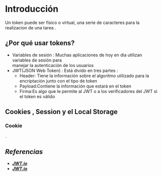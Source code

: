 # **Introducción**

Un token puede ser físico o virtual, una serie de caracteres para la realizacion de una
tarea .

## **¿Por qué usar tokens?**

- Variables de sesión : Muchas aplicaciones de hoy en dia utilizan variables de sesión para<br> manejar la autenticación de los usuarios
- JWT(JSON Web Token) : Está divido en tres partes :
  - Header: Tiene la información sobre el algoritmo utilizado para la encriptación junto con el tipo de token
  - Payload:Contiene la información que estará en el token
  - Firma:Es algo que le permite al JWT o a los verificadores del JWT si el token es válido

## **Cookies , Session y el Local Storage**

### **Cookie**

.

## ***Referencias***

- [***JWT.io***](https://jwt.io/)
- [***JWT.io***](https://github.com/MaurickThom/Node.js)
